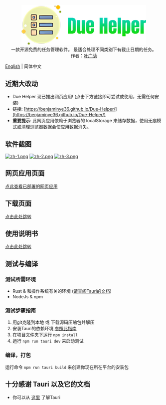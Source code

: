 <p align="center">
<img alt='Due Helper Logo' width="400"  src='/public/logo.png'/>
<br/>
<span>一款开源免费的任务管理软件。 最适合处理不同类别下有截止日期的任务。</span>
<br/>
<span>作者：<a href="https://github.com/BenjaminYe36">叶广荫</a></span>
</p>

[English](./README.md) | 简体中文

## 近期大改动
- Due Helper 现已推出网页应用! (点击下方链接即可尝试或使用，无需任何安装)
- 链接: [https://benjaminye36.github.io/Due-Helper/](https://benjaminye36.github.io/Due-Helper/)
- **重要提示**: 此网页应用依赖于浏览器的 localStorage 来储存数据，使用无痕模式或清理浏览器数据会使应用数据消失。

## 软件截图
[![zh-1.png](https://i.ibb.co/4dmG5xn/due-helper-2-3-0-zh-1.png)](https://ibb.co/Kw0k3Hp)
[![zh-2.png](https://i.ibb.co/kMVv07k/due-helper-2-3-0-zh-2.png)](https://ibb.co/XVfMpQN)
[![zh-3.png](https://i.ibb.co/R9W1H1d/due-helper-2-3-0-zh-3-local.png)](https://ibb.co/zrw1f1D)

## 网页应用页面
[点此查看已部署的网页应用](https://benjaminye36.github.io/Due-Helper/)

## 下载页面
[点击此处跳转](https://github.com/BenjaminYe36/Due-Helper/releases)

## 使用说明书
[点击此处跳转](https://github.com/BenjaminYe36/Due-Helper/wiki/%E8%BD%AF%E4%BB%B6%E4%BD%BF%E7%94%A8%E8%AF%B4%E6%98%8E)

## 测试与编译
### 测试所需环境

- Rust & 和操作系统有关的环境 ([请查阅Tauri的文档](https://tauri.app/v1/guides/getting-started/prerequisites))
- NodeJs & npm

### 测试步骤指南
1. 用git克隆到本地 或 下载源码压缩包并解压
2. 安装Tauri的依赖环境 [参照此指南](https://tauri.app/v1/guides/getting-started/prerequisites)
3. 在项目文件夹下运行 `npm install`
4. 运行 `npm run tauri dev` 来启动测试

### 编译，打包
运行命令 `npm run tauri build` 来创建你现在所在平台的安装包

## 十分感谢 Tauri 以及它的文档

- 你可以从 [这里](https://tauri.app/) 了解Tauri
